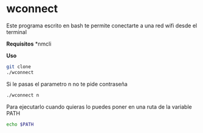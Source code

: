 # wconnect
Este programa escrito en bash te permite conectarte a una red wifi desde el terminal

**Requisitos**
*nmcli

**Uso**
```bash
git clone 
./wconnect
```

Si le pasas el parametro n no te pide contraseña
```bash
./wconnect n
```

Para ejecutarlo cuando quieras lo puedes poner en una ruta de la variable PATH
```bash
echo $PATH
```
